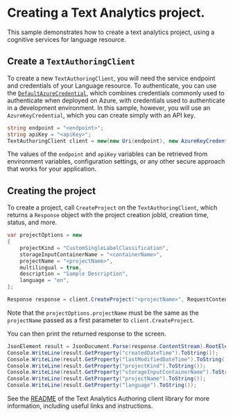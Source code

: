 # Creating a Text Analytics project.
This sample demonstrates how to create a text analytics project, using a cognitive services for language resource.

## Create a `TextAuthoringClient`
To create a new `TextAuthoringClient`, you will need the service endpoint and credentials of your Language resource. To authenticate, you can use the [`DefaultAzureCredential`][DefaultAzureCredential], which combines credentials commonly used to authenticate when deployed on Azure, with credentials used to authenticate in a development environment. In this sample, however, you will use an `AzureKeyCredential`, which you can create simply with an API key.

```C# Snippet:CreateTextAuthoringClient
string endpoint = "<endpoint>";
string apiKey = "<apiKey>";
TextAuthoringClient client = new(new Uri(endpoint), new AzureKeyCredential(apiKey));
```

The values of the `endpoint` and `apiKey` variables can be retrieved from environment variables, configuration settings, or any other secure approach that works for your application.

## Creating the project
To create a project, call `CreateProject` on the `TextAuthoringClient`, which returns a `Response` object with the project creation jobId, creation time, status, and more.

```C# Snippet:Create a Project
var projectOptions = new
{
    projectKind = "CustomSingleLabelClassification",
    storageInputContainerName = "<containerName>",
    projectName = "<projectName>",
    multilingual = true,
    description = "Sample Description",
    language = "en",
};

Response response = client.CreateProject("<projectName>", RequestContent.Create(projectOptions));
```
Note that the `projectOptions.projectName` must be the same as the `projectName` passed as a first parameter to `client.CreateProject`.

You can then print the returned response to the screen.
```C# Snippet:Print Creation Response
JsonElement result = JsonDocument.Parse(response.ContentStream).RootElement;
Console.WriteLine(result.GetProperty("createdDateTime").ToString());
Console.WriteLine(result.GetProperty("lastModifiedDateTime").ToString());
Console.WriteLine(result.GetProperty("projectKind").ToString());
Console.WriteLine(result.GetProperty("storageInputContainerName").ToString());
Console.WriteLine(result.GetProperty("projectName").ToString());
Console.WriteLine(result.GetProperty("language").ToString());
```

See the [README][README] of the Text Analytics Authoring client library for more information, including useful links and instructions.

[DefaultAzureCredential]: https://github.com/Azure/azure-sdk-for-net/blob/main/sdk/identity/Azure.Identity/README.md
[README]: https://github.com/Azure/azure-sdk-for-net/blob/main/sdk/textanalytics/Azure.AI.TextAnalytics.Authoring/README.md